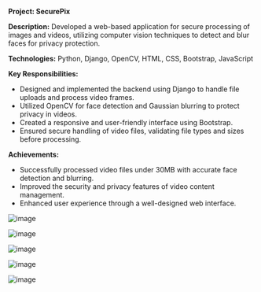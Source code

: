 

**Project: SecurePix**

**Description:** Developed a web-based application for secure processing of images and videos, utilizing computer vision techniques to detect and blur faces for privacy protection.

**Technologies:** Python, Django, OpenCV, HTML, CSS, Bootstrap, JavaScript

**Key Responsibilities:**
- Designed and implemented the backend using Django to handle file uploads and process video frames.
- Utilized OpenCV for face detection and Gaussian blurring to protect privacy in videos.
- Created a responsive and user-friendly interface using Bootstrap.
- Ensured secure handling of video files, validating file types and sizes before processing.

**Achievements:**
- Successfully processed video files under 30MB with accurate face detection and blurring.
- Improved the security and privacy features of video content management.
- Enhanced user experience through a well-designed web interface.

![image](https://github.com/user-attachments/assets/ad15d20e-da6a-44f8-969a-384139a8b14a)

![image](https://github.com/user-attachments/assets/46364c8b-2607-41bd-b75e-3e22243a30c0)

![image](https://github.com/user-attachments/assets/8bf45ecd-81d9-4073-86e9-2173bd483db6)

![image](https://github.com/user-attachments/assets/d684c282-5491-40e1-be85-a987f1f97841)

![image](https://github.com/user-attachments/assets/b22c343f-55a8-4bd5-ba81-a8205262dc1b)

